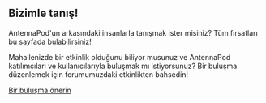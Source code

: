 ## Bizimle tanış!

AntennaPod'un arkasındaki insanlarla tanışmak ister misiniz? Tüm fırsatları bu sayfada bulabilirsiniz!

­Mahallenizde bir etkinlik olduğunu biliyor musunuz ve AntennaPod katılımcıları ve kullanıcılarıyla buluşmak mı istiyorsunuz? Bir buluşma düzenlemek için forumumuzdaki etkinlikten bahsedin!

[Bir buluşma önerin](https://forum.antennapod.org/)
